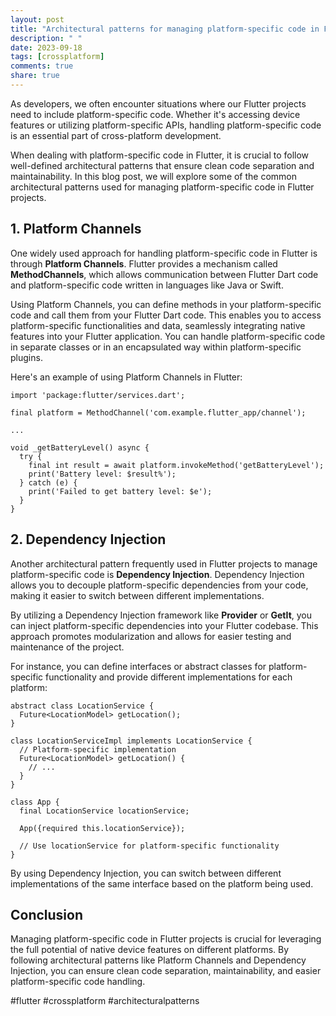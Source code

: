 ```yaml
---
layout: post
title: "Architectural patterns for managing platform-specific code in Flutter projects."
description: " "
date: 2023-09-18
tags: [crossplatform]
comments: true
share: true
---
```


As developers, we often encounter situations where our Flutter projects need to include platform-specific code. Whether it's accessing device features or utilizing platform-specific APIs, handling platform-specific code is an essential part of cross-platform development.

When dealing with platform-specific code in Flutter, it is crucial to follow well-defined architectural patterns that ensure clean code separation and maintainability. In this blog post, we will explore some of the common architectural patterns used for managing platform-specific code in Flutter projects.

## 1. Platform Channels

One widely used approach for handling platform-specific code in Flutter is through **Platform Channels**. Flutter provides a mechanism called **MethodChannels**, which allows communication between Flutter Dart code and platform-specific code written in languages like Java or Swift.

Using Platform Channels, you can define methods in your platform-specific code and call them from your Flutter Dart code. This enables you to access platform-specific functionalities and data, seamlessly integrating native features into your Flutter application. You can handle platform-specific code in separate classes or in an encapsulated way within platform-specific plugins.

Here's an example of using Platform Channels in Flutter:

```
import 'package:flutter/services.dart';

final platform = MethodChannel('com.example.flutter_app/channel');

...

void _getBatteryLevel() async {
  try {
    final int result = await platform.invokeMethod('getBatteryLevel');
    print('Battery level: $result%');
  } catch (e) {
    print('Failed to get battery level: $e');
  }
}
```

## 2. Dependency Injection

Another architectural pattern frequently used in Flutter projects to manage platform-specific code is **Dependency Injection**. Dependency Injection allows you to decouple platform-specific dependencies from your code, making it easier to switch between different implementations.

By utilizing a Dependency Injection framework like **Provider** or **GetIt**, you can inject platform-specific dependencies into your Flutter codebase. This approach promotes modularization and allows for easier testing and maintenance of the project.

For instance, you can define interfaces or abstract classes for platform-specific functionality and provide different implementations for each platform:

```
abstract class LocationService {
  Future<LocationModel> getLocation();
}

class LocationServiceImpl implements LocationService {
  // Platform-specific implementation
  Future<LocationModel> getLocation() {
    // ...
  }
}

class App {
  final LocationService locationService;

  App({required this.locationService});

  // Use locationService for platform-specific functionality
}
```

By using Dependency Injection, you can switch between different implementations of the same interface based on the platform being used.

## Conclusion

Managing platform-specific code in Flutter projects is crucial for leveraging the full potential of native device features on different platforms. By following architectural patterns like Platform Channels and Dependency Injection, you can ensure clean code separation, maintainability, and easier platform-specific code handling.

#flutter #crossplatform #architecturalpatterns